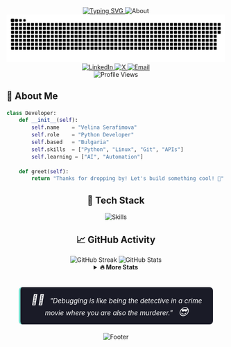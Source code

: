 <div align="center">
<!-- Add animated typing effects, emoji, and better typography -->
<a href="https://git.io/typing" align="center">
  <img src="https://readme-typing-svg.demolab.com?font=Fira+Code&weight=600&size=35&duration=4000&pause=500&color=7AA2F7&center=true&width=600&lines=Hi+there!+👋;I'm+Velina+Serafimova;Welcome+to+my+Profile+🚀" alt="Typing SVG" />
</a>
<!-- Custom coded banner with gradient and icons -->
<img src="https://readme-typing-svg.demolab.com?font=Fira+Code&size=24&duration=1000&pause=500&color=73DACA&center=true&vCenter=true&multiline=true&width=600&height=125&lines=Python+Developer+%F0%9F%90%8D;Linux+Enthusiast+%F0%9F%90%A7;Tech+Explorer+%E2%AD%90" alt="About" />

<!-- Snake animation -->
<img src="https://github.com/vivitoa/vivitoa/blob/main/github-contribution-grid-snake-dark.svg" alt="Snake animation" />
<div>
  <a href="https://www.linkedin.com/in/velina-serafimova-217095116" target="_blank">
    <img src="https://img.shields.io/badge/LinkedIn-0077B5?style=for-the-badge&logo=linkedin&logoColor=white" alt="LinkedIn"/>
  </a>
  <a href="https://x.com/vivitoa3" target="_blank">
    <img src="https://img.shields.io/badge/X-000000?style=for-the-badge&logo=x&logoColor=white" alt="X"/>
  </a>
  <a href="mailto:vivi.serafimova@gmail.com">
    <img src="https://img.shields.io/badge/Gmail-D14836?style=for-the-badge&logo=gmail&logoColor=white" alt="Email"/>
  </a>
  <br>
  <img src="https://komarev.com/ghpvc/?username=vivitoa&style=for-the-badge&color=7aa2f7&base=73891" alt="Profile Views" />
</div>
</div>

## 💫 About Me

```python
class Developer:
    def __init__(self):
        self.name    = "Velina Serafimova"
        self.role    = "Python Developer"
        self.based   = "Bulgaria"
        self.skills  = ["Python", "Linux", "Git", "APIs"]
        self.learning = ["AI", "Automation"]
    
    def greet(self):
        return "Thanks for dropping by! Let's build something cool! 👋"
```

<div align="center">

## 🚀 Tech Stack
<img src="https://skillicons.dev/icons?i=python,linux,git,postman" alt="Skills" />

## 📈 GitHub Activity
<img src="https://github-readme-streak-stats.herokuapp.com/?user=vivitoa&theme=tokyonight&hide_border=true&background=1a1b27&stroke=7aa2f7&ring=73daca&fire=ff9e64&currStreakNum=7aa2f7&sideNums=7aa2f7&currStreakLabel=7aa2f7&sideLabels=7aa2f7&dates=a9b1d6" alt="GitHub Streak"/>
<!-- Stats card -->
<img src="https://github-readme-stats.vercel.app/api?username=vivitoa&show_icons=true&theme=tokyonight&hide_border=true&include_all_commits=true&count_private=true&bg_color=1a1b27&icon_color=73daca&title_color=7aa2f7&text_color=ffffff" alt="GitHub Stats" />
<details>
<summary><b>🔥 More Stats</b></summary>
<br>
<img src="https://github-readme-stats.vercel.app/api/top-langs/?username=vivitoa&theme=tokyonight&hide_border=true&include_all_commits=true&count_private=true&layout=compact&bg_color=1a1b27&title_color=7aa2f7&text_color=ffffff" alt="Top Languages"/>
<br><br>
<img src="https://github-contributor-stats.vercel.app/api?username=vivitoa&limit=5&theme=tokyonight&hide_border=true&combine_all_yearly_contributions=true&bg_color=1a1b27" alt="Top Contributed Repos"/>
</details>

<br>
<div align="center"> <blockquote style="background-color:#1a1b27; border-left: 4px solid #73daca; padding: 15px 20px; margin: 20px auto; border-radius: 8px; max-width: 80%; color: #ffffff; font-style: italic; font-size: 1.1em;"> <span style="font-size:1.5em; margin-right: 8px;">🕵️‍♀️</span> "Debugging is like being the detective in a crime movie where you are also the murderer." <span style="font-size:1.5em; margin-left: 8px;">😎</span> </blockquote> </div>

![Footer](https://capsule-render.vercel.app/api?type=waving&color=1a1b27&height=100&section=footer)

</div>
